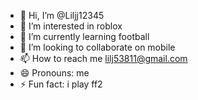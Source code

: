 - 👋 Hi, I’m @Liljj12345
- 👀 I’m interested in roblox
- 🌱 I’m currently learning football
- 💞️ I’m looking to collaborate on mobile 
- 📫 How to reach me lilj53811@gmail.com
- 😄 Pronouns: me 
- ⚡ Fun fact: i play ff2

<!---
Liljj12345/Liljj12345 is a ✨ special ✨ repository because its `README.md` (this file) appears on your GitHub profile.
You can click the Preview link to take a look at your changes.
--->
